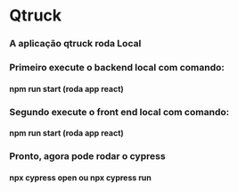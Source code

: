 # Qtruck

### A aplicação qtruck roda Local

### Primeiro execute o backend local com comando:
#### npm run start (roda app react) 

### Segundo execute o front end local com comando:
#### npm run start (roda app react) 

### Pronto, agora pode rodar o cypress
#### npx cypress open ou npx cypress run